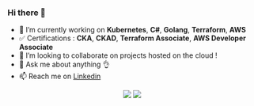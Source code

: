 ### Hi there 👋

- 🔭 I’m currently working on **Kubernetes**, **C#**, **Golang**, **Terraform**, **AWS**
- ✅ Certifications : **CKA**, **CKAD**, **Terraform Associate**, **AWS Developer Associate**
- 👯 I’m looking to collaborate on projects hosted on the cloud !
- 💬 Ask me about anything 👌
- 📫 Reach me on [Linkedin](https://www.linkedin.com/in/samuel-bagattin/)

<div align="center">
<img src="https://github-readme-stats.vercel.app/api?username=SamuelBagattin"/>
<img src="https://github-readme-stats.vercel.app/api/top-langs/?username=SamuelBagattin"/>
</div>


